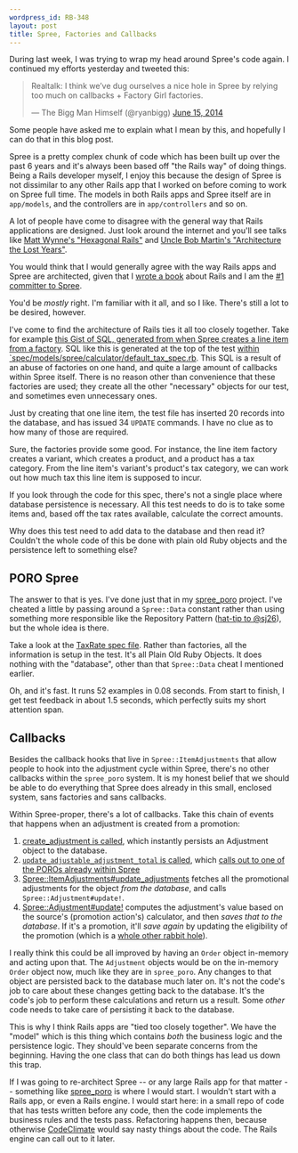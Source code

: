 ```yaml
--- 
wordpress_id: RB-348
layout: post
title: Spree, Factories and Callbacks
---
```


During last week, I was trying to wrap my head around Spree's code again. I continued my efforts yesterday and tweeted this:

<blockquote class="twitter-tweet" lang="en"><p>Realtalk: I think we’ve dug ourselves a nice hole in Spree by relying too much on callbacks + Factory Girl factories.</p>&mdash; The Bigg Man Himself (@ryanbigg) <a href="https://twitter.com/ryanbigg/statuses/478316786576674816">June 15, 2014</a></blockquote>
<script async src="//platform.twitter.com/widgets.js" charset="utf-8"></script>

Some people have asked me to explain what I mean by this, and hopefully I can do that in this blog post. 

Spree is a pretty complex chunk of code which has been built up over the past 6 years and it's always been based off "the Rails way" of doing things. Being a Rails developer myself, I enjoy this because the design of Spree is not dissimilar to any other Rails app that I worked on before coming to work on Spree full time. The models in both Rails apps and Spree itself are in `app/models`, and the controllers are in `app/controllers` and so on.

A lot of people have come to disagree with the general way that Rails applications are designed. Just look around the internet and you'll see talks like [Matt Wynne's "Hexagonal Rails"](https://www.youtube.com/watch?v=CGN4RFkhH2M&feature=kp) and [Uncle Bob Martin's "Architecture the Lost Years"](http://www.confreaks.com/videos/759-rubymidwest2011-keynote-architecture-the-lost-years).

You would think that I would generally agree with the way Rails apps and Spree are architected, given that I [wrote a book](https://manning.com/bigg2) about Rails and I am the [#1 committer to Spree](https://github.com/spree/spree/graphs/contributors).

You'd be *mostly* right. I'm familiar with it all, and so I like. There's still a lot to be desired, however.

I've come to find the architecture of Rails ties it all too closely together. Take for example [this Gist of SQL, generated from when Spree creates a line item from a factory](https://gist.github.com/radar/00e321fb4be0c20666aa). SQL like this is generated at the top of the test [within `spec/models/spree/calculator/default_tax_spec.rb](https://github.com/spree/spree/blob/4687e608b49236c2850500b026a9fbbab37dc96c/core/spec/models/spree/calculator/default_tax_spec.rb). This SQL is a result of an abuse of factories on one hand, and quite a large amount of callbacks within Spree itself. There is no reason other than convenience that these factories are used; they create all the other "necessary" objects for our test, and sometimes even unnecessary ones. 

Just by creating that one line item, the test file has inserted 20 records into the database, and has issued 34 `UPDATE` commands. I have no clue as to how many of those are required.

Sure, the factories provide some good. For instance, the line item factory creates a variant, which creates a product, and a product has a tax category. From the line item's variant's product's tax category, we can work out how much tax this line item is supposed to incur.

If you look through the code for this spec, there's not a single place where database persistence is necessary. All this test needs to do is to take some items and, based off the tax rates available, calculate the correct amounts.

Why does this test need to add data to the database and then read it? Couldn't the whole code of this be done with plain old Ruby objects and the persistence left to something else?

## PORO Spree

The answer to that is yes. I've done just that in my [spree_poro](https://github.com/radar/spree_poro) project. I've cheated a little by passing around a `Spree::Data` constant rather than using something more responsible like the Repository Pattern ([hat-tip to @sj26](https://twitter.com/sj26/status/478462521343348737)), but the whole idea is there.

Take a look at the [TaxRate spec file](https://github.com/radar/spree_poro/blob/master/spec/spree/tax_rate_spec.rb). Rather than factories, all the information is setup in the test. It's all Plain Old Ruby Objects. It does nothing with the "database", other than that `Spree::Data` cheat I mentioned earlier.

Oh, and it's fast. It runs 52 examples in 0.08 seconds. From start to finish, I get test feedback in about 1.5 seconds, which perfectly suits my short attention span.

## Callbacks

Besides the callback hooks that live in `Spree::ItemAdjustments` that allow people to hook into the adjustment cycle within Spree, there's no other callbacks within the `spree_poro` system. It is my honest belief that we should be able to do everything that Spree does already in this small, enclosed system, sans factories and sans callbacks.

Within Spree-proper, there's a lot of callbacks. Take this chain of events that happens when an adjustment is created from a promotion:

1. [create_adjustment is called](https://github.com/spree/spree/blob/4687e608b49236c2850500b026a9fbbab37dc96c/core/app/models/spree/promotion/actions/create_item_adjustments.rb#L32), which instantly persists an Adjustment object to the database.
2. [`update_adjustable_adjustment_total` is called](https://github.com/spree/spree/blob/4687e608b49236c2850500b026a9fbbab37dc96c/core/app/models/spree/adjustment.rb#L42), which [calls out to one of the POROs already within Spree](https://github.com/spree/spree/blob/4687e608b49236c2850500b026a9fbbab37dc96c/core/app/models/spree/adjustment.rb#L101-L104)
3. [Spree::ItemAdjustments#update_adjustments](https://github.com/spree/spree/blob/4687e608b49236c2850500b026a9fbbab37dc96c/core/app/models/spree/item_adjustments.rb#L38-L45) fetches all the promotional adjustments for the object *from the database*, and calls `Spree::Adjustment#update!`.
4. [Spree::Adjustment#update!](https://github.com/spree/spree/blob/4687e608b49236c2850500b026a9fbbab37dc96c/core/app/models/spree/adjustment.rb#L84-L97) computes the adjustment's value based on the source's (promotion action's) calculator, and then *saves that to the database*. If it's a promotion, it'll *save again* by updating the eligibility of the promotion (which is a [whole other rabbit hole](https://github.com/spree/spree/blob/4687e608b49236c2850500b026a9fbbab37dc96c/core/app/models/spree/promotion.rb#L72-L75)).

I really think this could be all improved by having an `Order` object in-memory and acting upon that. The `Adjustment` objects would be on the in-memory `Order` object now, much like they are in `spree_poro`. Any changes to that object are persisted back to the database much later on. It's not the code's job to care about these changes getting back to the database. It's the code's job to perform these calculations and return us a result. Some *other* code needs to take care of persisting it back to the database.

This is why I think Rails apps are "tied too closely together". We have the "model" which is this thing which contains *both* the business logic and the persistence logic. They should've been separate concerns from the beginning. Having the one class that can do both things has lead us down this trap.

If I was going to re-architect Spree -- or any large Rails app for that matter -- something like [spree_poro](https://github.com/radar/spree_poro) is where I would start. I wouldn't start with a Rails app, or even a Rails engine. I would start here: in a small repo of code that has tests written before any code, then the code implements the business rules and the tests pass. Refactoring happens then, because otherwise [CodeClimate](https://codeclimate.com/github/radar/spree_poro) would say nasty things about the code. The Rails engine can call out to it later.





